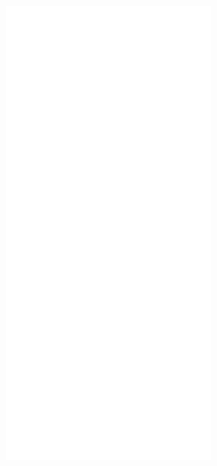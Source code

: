 ![@bryankaraffa GitHub Metrics](https://github.com/bryankaraffa/bryankaraffa/blob/main/github-metrics.svg)
